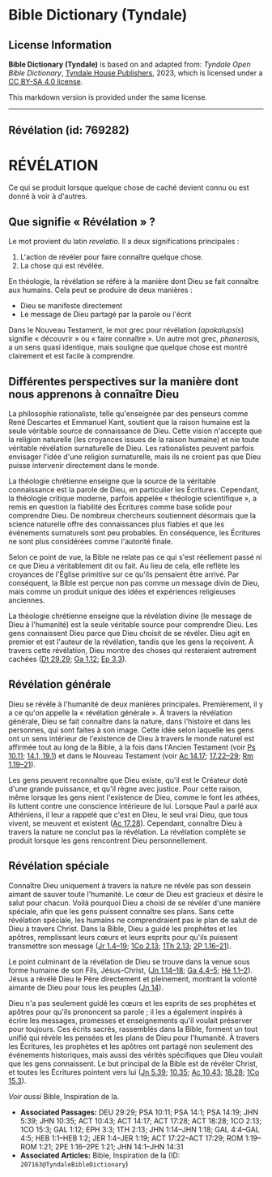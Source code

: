 # Bible Dictionary (Tyndale)

## License Information

**Bible Dictionary (Tyndale)** is based on and adapted from: _Tyndale Open Bible Dictionary_, [Tyndale House Publishers](https://tyndaleopenresources.com/), 2023, which is licensed under a [CC BY-SA 4.0 license](https://creativecommons.org/licenses/by-sa/4.0/legalcode.en).

This markdown version is provided under the same license.



--------------------------------

## Révélation (id: 769282)

RÉVÉLATION
==========

Ce qui se produit lorsque quelque chose de caché devient connu ou est donné à voir à d'autres.

Que signifie « Révélation » ?
-----------------------------

Le mot provient du latin *revelatio.* Il a deux significations principales :

1. L'action de révéler pour faire connaître quelque chose.
2. La chose qui est révélée.

En théologie, la révélation se réfère à la manière dont Dieu se fait connaître aux humains. Cela peut se produire de deux manières :

* Dieu se manifeste directement
* Le message de Dieu partagé par la parole ou l'écrit

Dans le Nouveau Testament, le mot grec pour révélation (*apokalupsis*) signifie « découvrir » ou « faire connaître ». Un autre mot grec, *phanerosis*, a un sens quasi identique, mais souligne que quelque chose est montré clairement et est facile à comprendre.

Différentes perspectives sur la manière dont nous apprenons à connaître Dieu
----------------------------------------------------------------------------

La philosophie rationaliste, telle qu'enseignée par des penseurs comme René Descartes et Emmanuel Kant, soutient que la raison humaine est la seule véritable source de connaissance de Dieu. Cette vision n'accepte que la religion naturelle (les croyances issues de la raison humaine) et nie toute véritable révélation surnaturelle de Dieu. Les rationalistes peuvent parfois envisager l'idée d'une religion surnaturelle, mais ils ne croient pas que Dieu puisse intervenir directement dans le monde.

La théologie chrétienne enseigne que la source de la véritable connaissance est la parole de Dieu, en particulier les Écritures. Cependant, la théologie critique moderne, parfois appelée « théologie scientifique », a remis en question la fiabilité des Écritures comme base solide pour comprendre Dieu. De nombreux chercheurs soutiennent désormais que la science naturelle offre des connaissances plus fiables et que les événements surnaturels sont peu probables. En conséquence, les Écritures ne sont plus considérées comme l'autorité finale.

Selon ce point de vue, la Bible ne relate pas ce qui s'est réellement passé ni ce que Dieu a véritablement dit ou fait. Au lieu de cela, elle reflète les croyances de l'Église primitive sur ce qu'ils pensaient être arrivé. Par conséquent, la Bible est perçue non pas comme un message divin de Dieu, mais comme un produit unique des idées et expériences religieuses anciennes.

La théologie chrétienne enseigne que la révélation divine (le message de Dieu à l'humanité) est la seule véritable source pour comprendre Dieu. Les gens connaissent Dieu parce que Dieu choisit de se révéler. Dieu agit en premier et est l'auteur de la révélation, tandis que les gens la reçoivent. À travers cette révélation, Dieu montre des choses qui resteraient autrement cachées ([Dt 29\.29](https://ref.ly/Deut29:29); [Ga 1\.12](https://ref.ly/Gal1:12); [Ep 3\.3](https://ref.ly/Eph3:3)).

Révélation générale
-------------------

Dieu se révèle à l'humanité de deux manières principales. Premièrement, il y a ce qu'on appelle la « révélation générale ». À travers la révélation générale, Dieu se fait connaître dans la nature, dans l'histoire et dans les personnes, qui sont faites à son image. Cette idée selon laquelle les gens ont un sens intérieur de l'existence de Dieu à travers le monde naturel est affirmée tout au long de la Bible, à la fois dans l'Ancien Testament (voir [Ps 10\.11](https://ref.ly/Ps10:11); [14\.1, 19\.1](https://ref.ly/Ps14:1,Ps14:19)) et dans le Nouveau Testament (voir [Ac 14\.17](https://ref.ly/Acts14:17); [17\.22–29](https://ref.ly/Acts17:22-Acts17:29); [Rm 1\.19–21](https://ref.ly/Rom1:19-Rom1:21)).

Les gens peuvent reconnaître que Dieu existe, qu'il est le Créateur doté d'une grande puissance, et qu'il règne avec justice. Pour cette raison, même lorsque les gens nient l'existence de Dieu, comme le font les athées, ils luttent contre une conscience intérieure de lui. Lorsque Paul a parlé aux Athéniens, il leur a rappelé que c'est en Dieu, le seul vrai Dieu, que tous vivent, se meuvent et existent ([Ac 17\.28](https://ref.ly/Acts17:28)). Cependant, connaître Dieu à travers la nature ne conclut pas la révélation. La révélation complète se produit lorsque les gens rencontrent Dieu personnellement.

Révélation spéciale
-------------------

Connaître Dieu uniquement à travers la nature ne révèle pas son dessein aimant de sauver toute l'humanité. Le cœur de Dieu est gracieux et désire le salut pour chacun. Voilà pourquoi Dieu a choisi de se révéler d'une manière spéciale, afin que les gens puissent connaître ses plans. Sans cette révélation spéciale, les humains ne comprendraient pas le plan de salut de Dieu à travers Christ. Dans la Bible, Dieu a guidé les prophètes et les apôtres, remplissant leurs cœurs et leurs esprits pour qu'ils puissent transmettre son message ([Jr 1\.4–19](https://ref.ly/Jer1:4-Jer1:19); [1Co 2\.13](https://ref.ly/1Cor2:13); [1Th 2\.13](https://ref.ly/1Thess2:13); [2P 1\.16–21](https://ref.ly/2Pet1:16-2Pet1:21)).

Le point culminant de la révélation de Dieu se trouve dans la venue sous forme humaine de son Fils, Jésus\-Christ, ([Jn 1\.14–18](https://ref.ly/John1:14-John1:18); [Ga 4\.4–5](https://ref.ly/Gal4:4-Gal4:5); [Hé 1\.1–2](https://ref.ly/Heb1:1-Heb1:2)). Jésus a révélé Dieu le Père directement et pleinement, montrant la volonté aimante de Dieu pour tous les peuples ([Jn 14](https://ref.ly/John14:1-John14:31)).

Dieu n'a pas seulement guidé les cœurs et les esprits de ses prophètes et apôtres pour qu'ils prononcent sa parole ; il les a également inspirés à écrire les messages, promesses et enseignements qu'il voulait préserver pour toujours. Ces écrits sacrés, rassemblés dans la Bible, forment un tout unifié qui révèle les pensées et les plans de Dieu pour l'humanité. À travers les Écritures, les prophètes et les apôtres ont partagé non seulement des événements historiques, mais aussi des vérités spécifiques que Dieu voulait que les gens connaissent. Le but principal de la Bible est de révéler Christ, et toutes les Écritures pointent vers lui ([Jn 5\.39](https://ref.ly/John5:39); [10\.35](https://ref.ly/John10:35); [Ac 10\.43](https://ref.ly/Acts10:43); [18\.28](https://ref.ly/Acts18:28); [1Co 15\.3](https://ref.ly/1Cor15:3)).

*Voir aussi* Bible, Inspiration de la.

* **Associated Passages:** DEU 29:29; PSA 10:11; PSA 14:1; PSA 14:19; JHN 5:39; JHN 10:35; ACT 10:43; ACT 14:17; ACT 17:28; ACT 18:28; 1CO 2:13; 1CO 15:3; GAL 1:12; EPH 3:3; 1TH 2:13; JHN 1:14–JHN 1:18; GAL 4:4–GAL 4:5; HEB 1:1–HEB 1:2; JER 1:4–JER 1:19; ACT 17:22–ACT 17:29; ROM 1:19–ROM 1:21; 2PE 1:16–2PE 1:21; JHN 14:1–JHN 14:31
* **Associated Articles:** Bible, Inspiration de la (ID: `207163@TyndaleBibleDictionary`)

